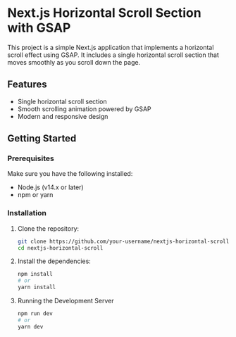 # Next.js Horizontal Scroll Section with GSAP

This project is a simple Next.js application that implements a horizontal scroll effect using GSAP. It includes a single horizontal scroll section that moves smoothly as you scroll down the page.

## Features

- Single horizontal scroll section
- Smooth scrolling animation powered by GSAP
- Modern and responsive design

## Getting Started

### Prerequisites

Make sure you have the following installed:

- Node.js (v14.x or later)
- npm or yarn

### Installation

1. Clone the repository:

   ```bash
   git clone https://github.com/your-username/nextjs-horizontal-scroll.git
   cd nextjs-horizontal-scroll

2. Install the dependencies:
    ```bash
    npm install
    # or
    yarn install
    
3. Running the Development Server
    ```bash
    npm run dev
    # or
    yarn dev